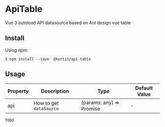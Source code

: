 # ApiTable
Vue 3 autoload API datasource based on Ant design vue table 

## Install
Using npm:
```shell
$ npm install --save  @kortin/api-table
```

## Usage
| Property | Description | Type | Default Value |
| --- | --- | --- | --- |
| api | How to get `dataSource` | (params: any) => Promise<any> | - |

`TODO`


